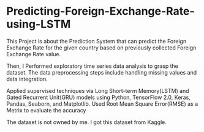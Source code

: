 # Predicting-Foreign-Exchange-Rate-using-LSTM


This Project is about the Prediction System that can predict the Foreign Exchange Rate for the given country based
on previously collected Foreign Exchange Rate value.

Then, I Performed exploratory time series data analysis to grasp the dataset. The data preprocessing steps include
handling missing values and data integration.

Applied supervised techniques via Long Short-term Memory(LSTM) and Gated Recurrent Unit(GRU) models
using Python, TensorFlow 2.0, Keras, Pandas, Seaborn, and Matplotlib. Used Root Mean Square
Error(RMSE) as a Metrix to evaluate the accuracy


The dataset is not owned by me. I got this dataset from Kaggle.
